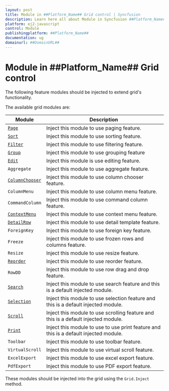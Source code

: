 ```yaml
---
layout: post
title: Module in ##Platform_Name## Grid control | Syncfusion
description: Learn here all about Module in Syncfusion ##Platform_Name## Grid control of Syncfusion Essential JS 2 and more.
platform: ej2-javascript
control: Module 
publishingplatform: ##Platform_Name##
documentation: ug
domainurl: ##DomainURL##
---
```


# Module in ##Platform_Name## Grid control

The following feature modules should be injected to extend grid's functionality.

The available grid modules are:

| Module | Description |
|------|-------------|
| [`Page`](../api/grid/page)| Inject this module to use paging feature.|
| [`Sort`](../api/grid/sort)| Inject this module to use sorting feature.|
| [`Filter`](../api/grid/filter)| Inject this module to use filtering feature.|
| [`Group`](../api/grid/group)| Inject this module to use grouping feature|
| [`Edit`](../api/grid/edit)| Inject this module is use editing feature.|
| `Aggregate`| Inject this module to use aggregate feature.|
| [`ColumnChooser`](../api/grid/columnChooser)| Inject this module to use column chooser feature.|
| `ColumnMenu`| Inject this module to use column menu feature.|
| `CommandColumn`| Inject this module to use command column feature.|
| [`ContextMenu`](../api/grid/contextMenu)| Inject this module to use context menu feature.|
| [`DetailRow`](../api/grid/detailRow)| Inject this module to use detail template feature.|
| `ForeignKey`| Inject this module to use foreign key feature.|
| `Freeze`| Inject this module to use frozen rows and columns feature.|
| `Resize`| Inject this module to use resize feature.|
| [`Reorder`](../api/grid/reorder)| Inject this module to use reorder feature.|
| `RowDD`| Inject this module to use row drag and drop feature.|
| [`Search`](../api/grid/search)| Inject this module to use search feature and this is a default injected module.|
| [`Selection`](../api/grid/selection)| Inject this module to use selection feature and this is a default injected module.|
| [`Scroll`](../api/grid/scroll)| Inject this module to use scrolling feature and this is a default injected module.|
| [`Print`](../api/grid/print)| Inject this module to use to use print feature and this is a default injected module.|
| `Toolbar`| Inject this module to use toolbar feature.|
| `VirtualScroll`| Inject this module to use virtual scroll feature.|
| `ExcelExport`| Inject this module to use excel export feature.|
| `PdfExport`| Inject this module to use PDF export feature.|

These modules should be injected into the grid using the `Grid.Inject` method.

